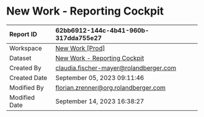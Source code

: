 



# New Work - Reporting Cockpit

|Report ID|62bb6912-144c-4b41-960b-317dda755e27|
| :--- | :--- |
|Workspace|[New Work [Prod]](../Workspaces/New-Work-[Prod].md)|
|Dataset|[New Work - Reporting Cockpit](../Datasets/New-Work---Reporting-Cockpit.md)|
|Created By|claudia.fischer-mayer@rolandberger.com|
|Created Date|September 05, 2023 09:11:46|
|Modified By|florian.zrenner@org.rolandberger.com|
|Modified Date|September 14, 2023 16:38:27|
